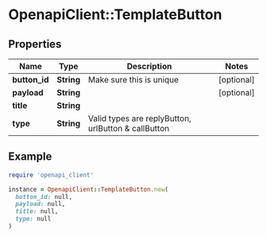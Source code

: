 # OpenapiClient::TemplateButton

## Properties

| Name | Type | Description | Notes |
| ---- | ---- | ----------- | ----- |
| **button_id** | **String** | Make sure this is unique | [optional] |
| **payload** | **String** |  | [optional] |
| **title** | **String** |  |  |
| **type** | **String** | Valid types are replyButton, urlButton &amp; callButton |  |

## Example

```ruby
require 'openapi_client'

instance = OpenapiClient::TemplateButton.new(
  button_id: null,
  payload: null,
  title: null,
  type: null
)
```

